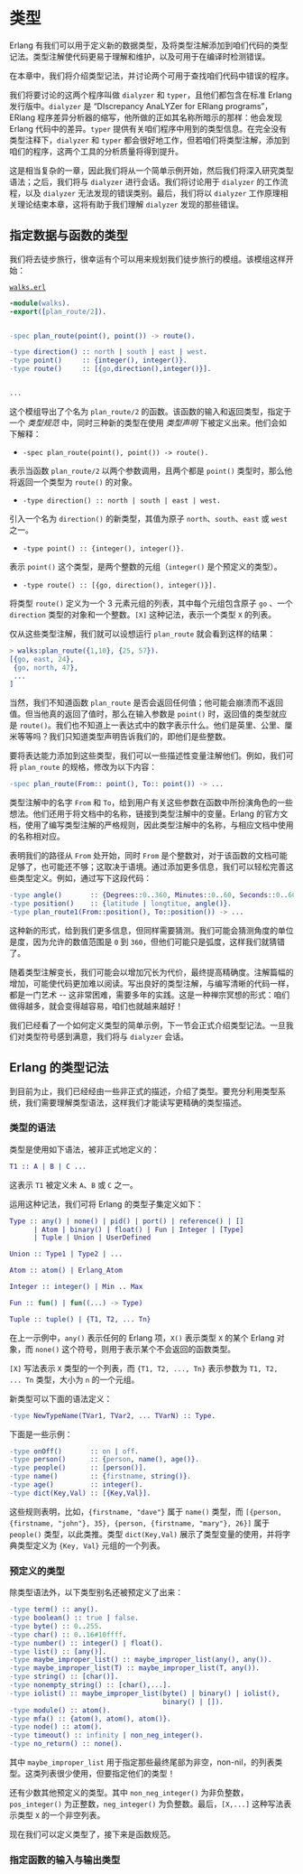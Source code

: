 # 类型


Erlang 有我们可以用于定义新的数据类型，及将类型注解添加到咱们代码的类型记法。类型注解使代码更易于理解和维护，以及可用于在编译时检测错误。


在本章中，我们将介绍类型记法，并讨论两个可用于查找咱们代码中错误的程序。


我们将要讨论的这两个程序叫做 `dialyzer` 和 `typer`，且他们都包含在标准 Erlang 发行版中。`dialyzer` 是 “DIscrepancy AnaLYZer for ERlang programs”，ERlang 程序差异分析器的缩写，他所做的正如其名称所暗示的那样：他会发现 Erlang 代码中的差异。`typer` 提供有关咱们程序中用到的类型信息。在完全没有类型注释下，`dialyzer` 和 `typer` 都会很好地工作，但若咱们将类型注解，添加到咱们的程序，这两个工具的分析质量将得到提升。


这是相当复杂的一章，因此我们将从一个简单示例开始，然后我们将深入研究类型语法；之后，我们将与 `dialyzer` 进行会话。我们将讨论用于 `dialyzer` 的工作流程，以及 `dialyzer` 无法发现的错误类别。最后，我们将以 `dialyzer` 工作原理相关理论结束本章，这将有助于我们理解 `dialyzer` 发现的那些错误。


## 指定数据与函数的类型


我们将去徒步旅行，很幸运有个可以用来规划我们徒步旅行的模组。该模组这样开始：


[`walks.erl`](http://media.pragprog.com/titles/jaerlang2/code/walks.erl)

```erlang
-module(walks).
-export([plan_route/2]).


-spec plan_route(point(), point()) -> route().

-type direction() :: north | south | east | west.
-type point()	  :: {integer(), integer()}.
-type route()	  :: [{go,direction(),integer()}].


...
```


这个模组导出了个名为 `plan_route/2` 的函数。该函数的输入和返回类型，指定于一个 *类型规范* 中，同时三种新的类型在使用 *类型声明* 下被定义出来。他们会如下解释：


- `-spec plan_route(point(), point()) -> route().`


表示当函数 `plan_route/2` 以两个参数调用，且两个都是 `point()` 类型时，那么他将返回一个类型为 `route()` 的对象。


- `-type direction() :: north | south | east | west.`


引入一个名为 `direction()` 的新类型，其值为原子 `north`、`south`、`east` 或 `west` 之一。


- `-type point() :: {integer(), integer()}.`


表示 `point()` 这个类型，是两个整数的元组（`integer()` 是个预定义的类型）。

- `-type route() :: [{go, direction(), integer()}].`


将类型 `route()` 定义为一个 3 元素元组的列表，其中每个元组包含原子 `go` 、一个 `direction` 类型的对象和一个整数。`[X]` 这种记法，表示一个类型 `X` 的列表。



仅从这些类型注解，我们就可以设想运行 `plan_route` 就会看到这样的结果：

```erlang
> walks:plan_route({1,10}, {25, 57}).
[{go, east, 24},
 {go, north, 47},
 ...
]
```


当然，我们不知道函数 `plan_route` 是否会返回任何值；他可能会崩溃而不返回值。但当他真的返回了值时，那么在输入参数是  `point()` 时，返回值的类型就应是 `route()`。我们也不知道上一表达式中的数字表示什么。他们是英里、公里、厘米等等吗？我们只知道类型声明告诉我们的，即他们是些整数。


要将表达能力添加到这些类型，我们可以一些描述性变量注解他们。例如，我们可将 `plan_route` 的规格，修改为以下内容：


```erlang
-spec plan_route(From:: point(), To:: point()) -> ...
```


类型注解中的名字 `From` 和 `To`，给到用户有关这些参数在函数中所扮演角色的一些想法。他们还用于将文档中的名称，链接到类型注解中的变量。Erlang 的官方文档，使用了编写类型注解的严格规则，因此类型注解中的名称，与相应文档中使用的名称相对应。


表明我们的路径从 `From` 处开始，同时 `From` 是个整数对，对于该函数的文档可能足够了，也可能还不够；这取决于语境。通过添加更多信息，我们可以轻松完善这些类型定义。例如，通过写下这段代码：


```erlang
-type angle()	    :: {Degrees::0..360, Minutes::0..60, Seconds::0..60}.
-type position()	:: {latitude | longtitue, angle()}.
-type plan_route1(From::position(), To::position()) -> ...
```


这种新的形式，给到我们更多信息，但同样需要猜测。我们可能会猜测角度的单位是度，因为允许的数值范围是 `0` 到 `360`，但他们可能只是弧度，这样我们就猜错了。


随着类型注解变长，我们可能会以增加冗长为代价，最终提高精确度。注解篇幅的增加，可能使代码更加难以阅读。写出良好的类型注解，与编写清晰的代码一样，都是一门艺术 -- 这非常困难，需要多年的实践。这是一种禅宗冥想的形式：咱们做得越多，就会变得越容易，咱们也就越来越好！


我们已经看了一个如何定义类型的简单示例，下一节会正式介绍类型记法。一旦我们对类型符号感到满意，我们将与 `dialyzer` 会话。



## Erlang 的类型记法


到目前为止，我们已经经由一些非正式的描述，介绍了类型。要充分利用类型系统，我们需要理解类型语法，这样我们才能读写更精确的类型描述。


### 类型的语法


类型是使用如下语法，被非正式地定义的：


```erlang
T1 :: A | B | C ...
```


这表示 `T1` 被定义未 `A`、`B` 或 `C` 之一。


运用这种记法，我们可将 Erlang 的类型子集定义如下：


```erlang
Type :: any() | none() | pid() | port() | reference() | []
      | Atom | binary() | float() | Fun | Integer | [Type] 
      | Tuple | Union | UserDefined

Union :: Type1 | Type2 | ...

Atom :: atom() | Erlang_Atom

Integer :: integer() | Min .. Max

Fun :: fun() | fun((...) -> Type)

Tuple :: tuple() | {T1, T2, ... Tn}
```


在上一示例中，`any()` 表示任何的 Erlang 项，`X()` 表示类型 `X` 的某个 Erlang 对象，而 `none()` 这个符号，则用于表示某个不会返回的函数类型。


`[X]` 写法表示 `X` 类型的一个列表，而 `{T1, T2, ..., Tn}` 表示参数为 `T1, T2, ... Tn` 类型，大小为 `n` 的一个元组。


新类型可以下面的语法定义：


```erlang
-type NewTypeName(TVar1, TVar2, ... TVarN) :: Type.
```


下面是一些示例：


```erlang
-type onOff()	    :: on | off.
-type person()	    :: {person, name(), age()}.
-type people()	    :: [person()].
-type name()	    :: {firstname, string()}.
-type age()	        :: integer().
-type dict(Key,Val) :: [{Key,Val}].
```


这些规则表明，比如，`{firstname, "dave"}` 属于 `name()` 类型，而 `[{person, {firstname, "john"}, 35}, {person, {firstname, "mary"}, 26}]` 属于 `people()` 类型，以此类推。类型 `dict(Key,Val)` 展示了类型变量的使用，并将字典类型定义为 `{Key, Val}` 元组的一个列表。



### 预定义的类型


除类型语法外，以下类型别名还被预定义了出来：


```erlang
-type term() :: any().
-type boolean() :: true | false.
-type byte() :: 0..255.
-type char() :: 0..16#10ffff.
-type number() :: integer() | float().
-type list() :: [any()].
-type maybe_improper_list() :: maybe_improper_list(any(), any()).
-type maybe_improper_list(T) :: maybe_improper_list(T, any()).
-type string() :: [char()].
-type nonempty_string() :: [char(),...].
-type iolist() :: maybe_improper_list(byte() | binary() | iolist(),
                                      binary() | []).
-type module() :: atom().
-type mfa() :: {atom(), atom(), atom()}.
-type node() :: atom().
-type timeout() :: infinity | non_neg_integer().
-type no_return() :: none().
```


其中 `maybe_improper_list` 用于指定那些最终尾部为非空，non-nil，的列表类型。这类列表很少使用，但要指定他们的类型！


还有少数其他预定义的类型。其中 `non_neg_integer()` 为非负整数，`pos_integer()` 为正整数，`neg_integer()` 为负整数。最后，`[X,...]` 这种写法表示类型 `X` 的一个非空列表。

现在我们可以定义类型了，接下来是函数规范。


### 指定函数的输入与输出类型




